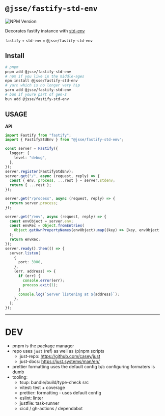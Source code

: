 # `@jsse/fastify-std-env`

<!-- https://shields.io/badges/npm-version -->

![NPM Version](https://img.shields.io/npm/v/%40jsse%fastify-std-env?style=flat-square&logo=npm&color=blue&cacheSeconds=60)

Decorates fastify instance with [std-env](https://github.com/unjs/std-env)

`fastify` + `std-env` = `@jsse/fastify-std-env`

## Install

```bash
# pnpm
pnpm add @jsse/fastify-std-env
# npm if you live in the middle-ages
npm install @jsse/fastify-std-env
# yarn which is no longer very hip
yarn add @jsse/fastify-std-env
# bun if youre part of gen-z
bun add @jsse/fastify-std-env
```

## USAGE

**API**

```typescript
import Fastify from "fastify";
import { FastifyStdEnv } from "@jsse/fastify-std-env";

const server = Fastify({
  logger: {
    level: "debug",
  },
});
server.register(FastifyStdEnv);
server.get("/", async (request, reply) => {
  const { env, process, ...rest } = server.stdenv;
  return { ...rest };
});

server.get("/process", async (request, reply) => {
  return server.process;
});

server.get("/env", async (request, reply) => {
  const envObject = server.env;
  const envRec = Object.fromEntries(
    Object.getOwnPropertyNames(envObject).map((key) => [key, envObject[key]]),
  );
  return envRec;
});
server.ready().then(() => {
  server.listen(
    {
      port: 3000,
    },
    (err, address) => {
      if (err) {
        console.error(err);
        process.exit(1);
      }
      console.log(`Server listening at ${address}`);
    },
  );
});
```

---

# DEV

- pnpm is the package manager
- repo uses `just` (ref) as well as (p)npm scripts
  - just-repo: https://github.com/casey/just
  - just-docs: https://just.systems/man/en/
- prettier formatting uses the default config b/c configuring formaters is dumb
- tooling:
  - tsup: bundle/build/type-check src
  - vitest: test + coverage
  - prettier: formatting - uses default config
  - eslint: linter
  - justfile: task-runner
  - cicd / gh-actions / dependabot
